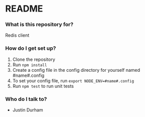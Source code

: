 # README #

### What is this repository for? ###
Redis client

### How do I get set up? ###
1. Clone the repository
1. Run ```npm install```
1. Create a config file in the config directory for yourself named #name#.config
1. To set your config file, run ```export NODE_ENV=#name#.config```
1. Run ```npm test``` to run unit tests

### Who do I talk to? ###
* Justin Durham
